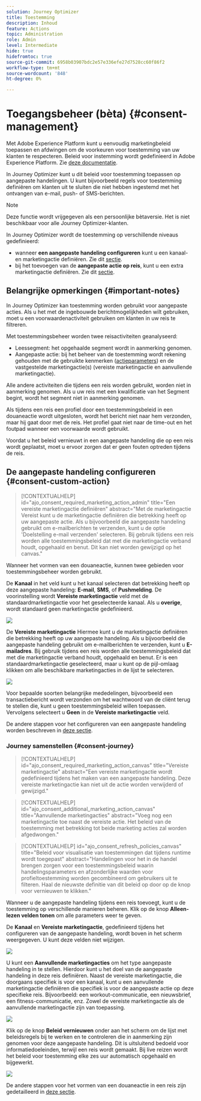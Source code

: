 ```yaml
---
solution: Journey Optimizer
title: Toestemming
description: Inhoud
feature: Actions
topic: Administration
role: Admin
level: Intermediate
hide: true
hidefromtoc: true
source-git-commit: 6958b03907bdc2e57e336efe27d7528cc60f86f2
workflow-type: tm+mt
source-wordcount: '848'
ht-degree: 0%

---
```


# Toegangsbeheer (bèta) {#consent-management}

Met Adobe Experience Platform kunt u eenvoudig marketingbeleid toepassen en afdwingen om de voorkeuren voor toestemming van uw klanten te respecteren. Beleid voor instemming wordt gedefinieerd in Adobe Experience Platform. Zie [deze documentatie](https://experienceleague.adobe.com/docs/experience-platform/data-governance/policies/user-guide.html?lang=en#consent-policy).

In Journey Optimizer kunt u dit beleid voor toestemming toepassen op aangepaste handelingen. U kunt bijvoorbeeld regels voor toestemming definiëren om klanten uit te sluiten die niet hebben ingestemd met het ontvangen van e-mail, push- of SMS-berichten.

>[!NOTE]
>
>Deze functie wordt vrijgegeven als een persoonlijke bètaversie. Het is niet beschikbaar voor alle Journey Optimizer-klanten.

In Journey Optimizer wordt de toestemming op verschillende niveaus gedefinieerd:

* wanneer **een aangepaste handeling configureren** kunt u een kanaal- en marketingactie definiëren. Zie dit [sectie](../action/consent.md#consent-custom-action).
* bij het toevoegen van de **aangepaste actie op reis**, kunt u een extra marketingactie definiëren. Zie dit [sectie](../action/consent.md#consent-journey).

## Belangrijke opmerkingen {#important-notes}

In Journey Optimizer kan toestemming worden gebruikt voor aangepaste acties. Als u het met de ingebouwde berichtmogelijkheden wilt gebruiken, moet u een voorwaardenactiviteit gebruiken om klanten in uw reis te filtreren.

Met toestemmingsbeheer worden twee reisactiviteiten geanalyseerd:

* Leessegment: het opgehaalde segment wordt in aanmerking genomen.
* Aangepaste actie: bij het beheer van de toestemming wordt rekening gehouden met de gebruikte kenmerken ([actieparameters](../action/about-custom-action-configuration.md#define-the-message-parameters)) en de vastgestelde marketingactie(s) (vereiste marketingactie en aanvullende marketingactie).

Alle andere activiteiten die tijdens een reis worden gebruikt, worden niet in aanmerking genomen. Als u uw reis met een kwalificatie van het Segment begint, wordt het segment niet in aanmerking genomen.

Als tijdens een reis een profiel door een toestemmingsbeleid in een douaneactie wordt uitgesloten, wordt het bericht niet naar hem verzonden, maar hij gaat door met de reis. Het profiel gaat niet naar de time-out en het foutpad wanneer een voorwaarde wordt gebruikt.

Voordat u het beleid vernieuwt in een aangepaste handeling die op een reis wordt geplaatst, moet u ervoor zorgen dat er geen fouten optreden tijdens de reis.

<!--
There are two types of latency regarding the use of consent policies:

* **User latency**: the delay from the time a profile changes a consent settings to the moment it is applied in Experience Platform. This can take up to 48h. 
* **Consent policy latency**: the delay from the time a consent policy is created or updated to the moment it is applied. This can take up to 6 hours
-->

## De aangepaste handeling configureren {#consent-custom-action}

>[!CONTEXTUALHELP]
>id="ajo_consent_required_marketing_action_admin"
>title="Een vereiste marketingactie definiëren"
>abstract="Met de marketingactie Vereist kunt u de marketingactie definiëren die betrekking heeft op uw aangepaste actie. Als u bijvoorbeeld die aangepaste handeling gebruikt om e-mailberichten te verzenden, kunt u de optie &#39;Doelstelling e-mail verzenden&#39; selecteren. Bij gebruik tijdens een reis worden alle toestemmingsbeleid dat met die marketingactie verband houdt, opgehaald en benut. Dit kan niet worden gewijzigd op het canvas."

Wanneer het vormen van een douaneactie, kunnen twee gebieden voor toestemmingsbeheer worden gebruikt.

De **Kanaal** in het veld kunt u het kanaal selecteren dat betrekking heeft op deze aangepaste handeling: **E-mail**, **SMS**, of **Pushmelding**. De voorinstelling wordt **Vereiste marketingactie** veld met de standaardmarketingactie voor het geselecteerde kanaal. Als u **overige**, wordt standaard geen marketingactie gedefinieerd.

![](assets/consent1.png)

De **Vereiste marketingactie** Hiermee kunt u de marketingactie definiëren die betrekking heeft op uw aangepaste handeling. Als u bijvoorbeeld die aangepaste handeling gebruikt om e-mailberichten te verzenden, kunt u **E-mailadres**. Bij gebruik tijdens een reis worden alle toestemmingsbeleid dat met die marketingactie verband houdt, opgehaald en benut. Er is een standaardmarketingactie geselecteerd, maar u kunt op de pijl-omlaag klikken om alle beschikbare marketingacties in de lijst te selecteren.

![](assets/consent2.png)

Voor bepaalde soorten belangrijke mededelingen, bijvoorbeeld een transactiebericht wordt verzonden om het wachtwoord van de cliënt terug te stellen die, kunt u geen toestemmingsbeleid willen toepassen. Vervolgens selecteert u **Geen** in de **Vereiste marketingactie** veld.

De andere stappen voor het configureren van een aangepaste handeling worden beschreven in [deze sectie](../action/about-custom-action-configuration.md#consent-management).

### Journey samenstellen {#consent-journey}

>[!CONTEXTUALHELP]
>id="ajo_consent_required_marketing_action_canvas"
>title="Vereiste marketingactie"
>abstract="Een vereiste marketingactie wordt gedefinieerd tijdens het maken van een aangepaste handeling. Deze vereiste marketingactie kan niet uit de actie worden verwijderd of gewijzigd."

>[!CONTEXTUALHELP]
>id="ajo_consent_additional_marketing_action_canvas"
>title="Aanvullende marketingacties"
>abstract="Voeg nog een marketingactie toe naast de vereiste actie. Het beleid van de toestemming met betrekking tot beide marketing acties zal worden afgedwongen."

>[!CONTEXTUALHELP]
>id="ajo_consent_refresh_policies_canvas"
>title="Beleid voor visualisatie van toestemmingen dat tijdens runtime wordt toegepast"
>abstract="Handelingen voor het in de handel brengen zorgen voor een toestemmingsbeleid waarin handelingsparameters en afzonderlijke waarden voor profieltoestemming worden gecombineerd om gebruikers uit te filteren. Haal de nieuwste definitie van dit beleid op door op de knop voor vernieuwen te klikken."

Wanneer u de aangepaste handeling tijdens een reis toevoegt, kunt u de toestemming op verschillende manieren beheren. Klik op de knop **Alleen-lezen velden tonen** om alle parameters weer te geven.

De **Kanaal** en **Vereiste marketingactie**, gedefinieerd tijdens het configureren van de aangepaste handeling, wordt boven in het scherm weergegeven. U kunt deze velden niet wijzigen.

![](assets/consent4.png)

U kunt een **Aanvullende marketingacties** om het type aangepaste handeling in te stellen. Hierdoor kunt u het doel van de aangepaste handeling in deze reis definiëren. Naast de vereiste marketingactie, die doorgaans specifiek is voor een kanaal, kunt u een aanvullende marketingactie definiëren die specifiek is voor de aangepaste actie op deze specifieke reis. Bijvoorbeeld: een workout-communicatie, een nieuwsbrief, een fitness-communicatie, enz. Zowel de vereiste marketingactie als de aanvullende marketingactie zijn van toepassing.

![](assets/consent3.png)

Klik op de knop **Beleid vernieuwen** onder aan het scherm om de lijst met beleidsregels bij te werken en te controleren die in aanmerking zijn genomen voor deze aangepaste handeling. Dit is uitsluitend bedoeld voor informatiedoeleinden, terwijl een reis wordt gemaakt. Bij live reizen wordt het beleid voor toestemming elke zes uur automatisch opgehaald en bijgewerkt.

![](assets/consent5.png)

<!--
The following data is taken into account for consent:

* marketing actions and additional marketing actions defined in the custom action
* action parameters defined in the custom action, see this [section](../action/about-custom-action-configuration.md#define-the-message-parameters) 
* attributes used as criteria in a segment when the journey starts with a Read segment, see this [section](../building-journeys/read-segment.md) 

>[!NOTE]
>
>Please note that there can be a latency when updating the list of policies applied, refer to this [this section](../action/consent.md#important-notes).
-->

De andere stappen voor het vormen van een douaneactie in een reis zijn gedetailleerd in [deze sectie](../building-journeys/using-custom-actions.md).
